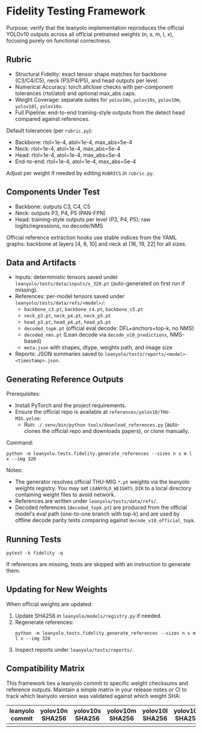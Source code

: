 # Fidelity Testing Framework

Purpose: verify that the leanyolo implementation reproduces the official YOLOv10 outputs across all official pretrained weights (n, s, m, l, x), focusing purely on functional correctness.

## Rubric

- Structural Fidelity: exact tensor shape matches for backbone (C3/C4/C5), neck (P3/P4/P5), and head outputs per level.
- Numerical Accuracy: torch.allclose checks with per-component tolerances (rtol/atol) and optional max_abs caps.
- Weight Coverage: separate suites for `yolov10n`, `yolov10s`, `yolov10m`, `yolov10l`, `yolov10x`.
- Full Pipeline: end-to-end training-style outputs from the detect head compared against references.

Default tolerances (per `rubric.py`):
- Backbone: rtol=1e-4, atol=1e-4, max_abs=5e-4
- Neck: rtol=1e-4, atol=1e-4, max_abs=5e-4
- Head: rtol=1e-4, atol=1e-4, max_abs=5e-4
- End-to-end: rtol=1e-4, atol=1e-4, max_abs=5e-4

Adjust per weight if needed by editing `RUBRICS` in `rubric.py`.

## Components Under Test

- Backbone: outputs C3, C4, C5
- Neck: outputs P3, P4, P5 (PAN-FPN)
- Head: training-style outputs per level (P3, P4, P5); raw logits/regressions, no decode/NMS

Official reference extraction hooks use stable indices from the YAML graphs: backbone at layers [4, 6, 10] and neck at [16, 19, 22] for all sizes.

## Data and Artifacts

- Inputs: deterministic tensors saved under `leanyolo/tests/data/inputs/x_320.pt` (auto-generated on first run if missing).
- References: per-model tensors saved under `leanyolo/tests/data/refs/<model>/`:
  - `backbone_c3.pt`, `backbone_c4.pt`, `backbone_c5.pt`
  - `neck_p3.pt`, `neck_p4.pt`, `neck_p5.pt`
  - `head_p3.pt`, `head_p4.pt`, `head_p5.pt`
  - `decoded_topk.pt` (official eval decode: DFL+anchors+top-k, no NMS)
  - `decoded_nms.pt` (Lean decode via `decode_v10_predictions`, NMS-based)
  - `meta.json` with shapes, dtype, weights path, and image size
- Reports: JSON summaries saved to `leanyolo/tests/reports/<model>-<timestamp>.json`.

## Generating Reference Outputs

Prerequisites:
- Install PyTorch and the project requirements.
- Ensure the official repo is available at `references/yolov10/THU-MIG.yoloe`:
  - Run: `./.venv/bin/python tools/download_references.py` (auto-clones the official repo and downloads papers), or clone manually.

Command:
```
python -m leanyolo.tests.fidelity.generate_references --sizes n s m l x --img 320
```

Notes:
- The generator resolves official THU-MIG `*.pt` weights via the leanyolo weights registry. You may set `LEANYOLO_WEIGHTS_DIR` to a local directory containing weight files to avoid network.
- References are written under `leanyolo/tests/data/refs/`.
 - Decoded references (`decoded_topk.pt`) are produced from the official model's eval path (one-to-one branch with top-k) and are used by offline decode parity tests comparing against `decode_v10_official_topk`.

## Running Tests

```
pytest -k fidelity -q
```

If references are missing, tests are skipped with an instruction to generate them.

## Updating for New Weights

When official weights are updated:
1. Update SHA256 in `leanyolo/models/registry.py` if needed.
2. Regenerate references:
   ```
   python -m leanyolo.tests.fidelity.generate_references --sizes n s m l x --img 320
   ```
3. Inspect reports under `leanyolo/tests/reports/`.

## Compatibility Matrix

This framework ties a leanyolo commit to specific weight checksums and reference outputs. Maintain a simple matrix in your release notes or CI to track which leanyolo version was validated against which weight SHA:

| leanyolo commit | yolov10n SHA256 | yolov10s SHA256 | yolov10m SHA256 | yolov10l SHA256 | yolov10x SHA256 |
|------------------|------------------|------------------|------------------|------------------|------------------|
| <git-sha>        | <sha>            | <sha>            | <sha>            | <sha>            | <sha>            |
